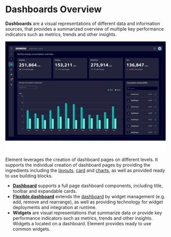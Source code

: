 # Dashboards Overview

**Dashboards** are a visual representations of different data and information
sources, that provides a summarized overview of multiple key performance
indicators such as metrics, trends and other insights.

![Dashboard](images/dashboard.png)

Element leverages the creation of dashboard pages on different levels.
It supports the individual creation of dashboard pages by providing the
ingredients including the [layouts](../../fundamentals/layouts/overview.md),
[card](../layout-navigation/cards.md) and [charts](../charts/index.md), as well
as provided ready to use building blocks.

- **[Dashboard](dashboard.md)** supports a full page dashboard components, including title,
  toolbar and expandable cards.
- **[Flexible dashboard](flexible-dashboards.md)** extends the [dashboard](dashboard.md)
  by widget management (e.g. add, remove and rearrange), as well as providing technology
  for widget deployments and integration at runtime.
- **Widgets** are visual representations that summarize data or provide key performance
  indicators such as metrics, trends and other insights. Widgets a located on a dashboard.
  Element provides ready to use common widgets.
